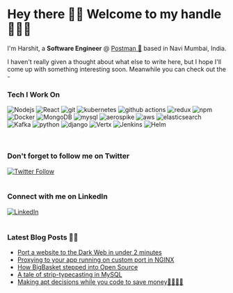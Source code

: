 <h1>Hey there 👋🏻 Welcome to my handle 🙇🏻‍♂️</h1>


<p>I'm Harshit, a <b>Software Engineer</b> @ <a href="https://github.com/postmanlabs">Postman 🚀</a> based in Navi Mumbai, India.

<p>I haven't really given a thought about what else to write here, but I hope I'll come up with something interesting soon. Meanwhile you can check out the -</p>
<h3>Tech I Work On</h3>
<p>
    <img alt="Nodejs" src="https://img.shields.io/badge/-Nodejs-43853d?style=flat-square&logo=Node.js&logoColor=white" />
    <img alt="React" src="https://img.shields.io/badge/-React-45b8d8?style=flat-square&logo=react&logoColor=white" />
    <img alt="git" src="https://img.shields.io/badge/-Git-F05032?style=flat-square&logo=git&logoColor=white" />
    <img alt="kubernetes" src="https://img.shields.io/badge/-Kubernetes-43853d?style=flat-square&logo=kubernetes&logoColor=white&color=blue" />
    <img alt="github actions" src="https://img.shields.io/badge/-Github_Actions-2088FF?style=flat-square&logo=github-actions&logoColor=white" />
    <img alt="redux" src="https://img.shields.io/badge/-Redux-764ABC?style=flat-square&logo=redux&logoColor=white" />
    <img alt="npm" src="https://img.shields.io/badge/-NPM-CB3837?style=flat-square&logo=npm&logoColor=white" />
    <img alt="Docker" src="https://img.shields.io/badge/-Docker-43853d?style=flat-square&logo=Docker&logoColor=white&color=blue" />
    <img alt="MongoDB" src="https://img.shields.io/badge/-MongoDB-13aa52?style=flat-square&logo=mongodb&logoColor=white" />
    <img alt="mysql" src="https://img.shields.io/badge/-MySQL-43853d?style=flat-square&logo=mysql&logoColor=white&color=orange" />
    <img alt="aerospike" src="https://img.shields.io/badge/-Aerospike-43853d?style=flat-square&logoColor=white&color=red" />
    <img alt="aws" src="https://img.shields.io/badge/-AWS-43853d?style=flat-square&logo=amazon-aws&logoColor=white&color=orange" />
    <img alt="elasticsearch" src="https://img.shields.io/badge/-Elasticsearch-13aa52?style=flat-square&logo=elasticsearch&logoColor=white" />
    <img alt="Kafka" src="https://img.shields.io/badge/-Apache Kafka-13aa52?style=flat-square&logo=apache-kafka&logoColor=white&color=black" />
    <img alt="python" src="https://img.shields.io/badge/-Python-F05032?style=flat-square&logo=python&logoColor=white" />
    <img alt="django" src="https://img.shields.io/badge/-Django-F05032?style=flat-square&logo=django&logoColor=white" />
    <img alt="Vertx" src="https://img.shields.io/badge/-Vertx (Java)-13aa52?style=flat-square&logo=java&logoColor=white" />
    <img alt="Jenkins" src="https://img.shields.io/badge/-Jenkins-13aa52?style=flat-square&logo=jenkins&logoColor=white&color=black" />
    <img alt="Helm" src="https://img.shields.io/badge/-Helm-45b8d8?style=flat-square&logo=helm&logoColor=white" />
</p>
<br/>
<h3>Don't forget to follow me on Twitter</h3>
<a href="https://twitter.com/harshitbudhraja" target="_blank"><img alt="Twitter Follow" src="https://img.shields.io/twitter/follow/harshitbudhraja?style=social"></a>
<br/><br/>
<h3>Connect with me on LinkedIn</h3>
<a href="https://www.linkedin.com/in/harshitbudhraja/" target="_blank"><img alt="LinkedIn" src="https://img.shields.io/badge/linkedin-%230077B5.svg?&style=flat&logo=linkedin&logoColor=white" /></a>
<br/><br/>
<h3>Latest Blog Posts ✍🏻</h3>
<!-- BLOG-POST-LIST:START -->

- [Port a website to the Dark Web in under 2 minutes](https://harshitbudhraja.com/port-a-website-to-the-dark-web-in-under-2-minutes)
- [Proxying to your app running on custom port in NGINX](https://harshitbudhraja.com/proxy-pass-nginx)
- [How BigBasket stepped into Open Source](https://harshitbudhraja.com/bigbaskets-first-step-towards-open-source)
- [A tale of strip-typecasting in MySQL](https://harshitbudhraja.com/mysqls-weird-way-of-strip-typecasting-strings-to-integers)
- [Making apt decisions while you code to save money👨‍💻👩‍💻](https://harshitbudhraja.com/making-apt-decisions-while-you-code-to-save-money-4bcf1c89dc9c)
<!-- BLOG-POST-LIST:END -->
